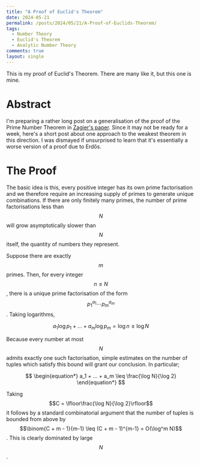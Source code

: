 ```yaml
---
title: "A Proof of Euclid's Theorem"
date: 2024-05-21
permalink: /posts/2024/05/21/A-Proof-of-Euclids-Theorem/
tags:
  - Number Theory
  - Euclid's Theorem
  - Analytic Number Theory
comments: true
layout: single
---
```


This is my proof of Euclid's Theorem. There are many like it, but this one is mine. 

# Abstract
I'm preparing a rather long post on a generalisation of the proof of the Prime Number Theorem in 
[Zagier's paper](https://people.mpim-bonn.mpg.de/zagier/files/doi/10.2307/2975232/fulltext.pdf). Since it may not 
be ready for a week, here's a short post about one approach to the weakest theorem in this direction. I was 
dismayed if unsurprised to learn that it's essentially a worse version of a proof due to Erd&#x151;s.

# The Proof
The basic idea is this, every positive integer has its own prime factorisation and we therefore require 
an increasing supply of primes to generate unique combinations. If there are only finitely many primes, the number 
of prime factorisations less than $$N$$ will grow asymptotically slower than $$N$$ itself, the quantity of 
numbers they represent.

Suppose there are exactly $$m$$ primes. Then, for every integer $$n \leq N$$, there is a unique prime factorisation 
of the form $$p_1^{a_1} \cdots p_m^{a_m}$$. Taking logarithms, 

$$
\begin{equation*}
    a_1 \log p_1 + ... + a_m \log p_m = \log n \leq \log N
\end{equation*}
$$

Because every number at most $$N$$ admits exactly one such factorisation, simple estimates on the number of tuples which satisfy 
this bound will grant our conclusion. In particular; 

$$
\begin{equation*}
    a_1 + ... + a_m \leq \frac{\log N}{\log 2}
\end{equation*}
$$

Taking $$C = \lfloor\frac{\log N}{\log 2}\rfloor$$ it follows by a standard combinatorial argument that the number of tuples is bounded from above by 
$$\binom{C + m - 1}{m-1} \leq (C + m - 1)^{m-1} = O(\log^m N)$$. This is clearly dominated by large $$N$$.
